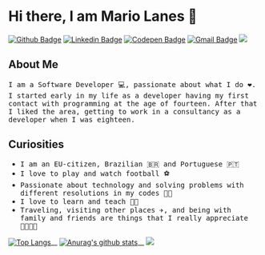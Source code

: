 # Hi there, I am **Mario Lanes** 👋

<!-- Social Media -->
[![Github Badge](https://img.shields.io/badge/-Github-000?style=flat-square&logo=Github&logoColor=white&link=https://github.com/mlanes)](https://github.com/mlanes)
[![Linkedin Badge](https://img.shields.io/badge/-LinkedIn-blue?style=flat-square&logo=Linkedin&logoColor=white&link=https://www.linkedin.com/in/mariolanes/)](https://www.linkedin.com/in/mariolanes/)
[![Codepen Badge](https://img.shields.io/badge/-Codepen-000?style=flat-square&logo=Codepen&logoColor=white&link=https://codepen.io/mlanes)](https://codepen.io/mlanes)
[![Gmail Badge](https://img.shields.io/badge/-Gmail-red?style=flat-square&logo=Gmail&logoColor=white&link=mailto:mario.lanesjr@gmail.com)](mailto:mario.lanesjr@gmail.com)
![](https://komarev.com/ghpvc/?username=mlanes&style=flat-square) 

## About Me
<samp>I am a Software Developer 💻, passionate about what I do ❤. I started early in my life as a developer having my first contact with programming at the age of fourteen. After that I liked the area, getting to work in a consultancy as a developer when I was eighteen.</samp>

## Curiosities
- <samp>I am an EU-citizen, Brazilian 🇧🇷 and Portuguese 🇵🇹</samp>
- <samp>I love to play and watch football ⚽
- <samp>Passionate about technology and solving problems with different resolutions in my codes 👨‍💻</samp>
- <samp>I love to learn and teach 👨‍🏫</samp>
- <samp>Traveling, visiting other places ✈️, and being with family and friends are things that I really appreciate 👨‍👩‍👦‍👦</samp>

<!-- Stats about me on Github -->
[![Top Langs](https://github-readme-stats.vercel.app/api/top-langs/?username=mlanes&layout=compact&theme=radical)](https://github.com/anuraghazra/github-readme-stats)__
[![Anurag's github stats](https://github-readme-stats.vercel.app/api?username=mlanes&show_icons=true&theme=radical)](https://github.com/anuraghazra/github-readme-stats)__
![](https://github-readme-streak-stats.herokuapp.com/?user=mlanes&theme=radical&hide_border=false)
